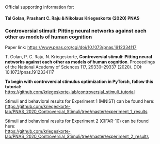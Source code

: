 Official supporting information for:

#### Tal Golan, Prashant C. Raju & Nikolaus Kriegeskorte (2020) PNAS 
### Controversial stimuli: Pitting neural networks against each other as models of human cognition
Paper link: https://www.pnas.org/cgi/doi/10.1073/pnas.1912334117

T. Golan, P. C. Raju, N. Kriegeskorte, **Controversial stimuli: Pitting neural networks against each other as models of human cognition**. Proceedings of the National Academy of Sciences 117, 29330–29337 (2020). DOI: 10.1073/pnas.1912334117

**To begin with controversial stimulus optimization in PyTorch, follow this tutorial:**\
https://github.com/kriegeskorte-lab/controversial_stimuli_tutorial

Stimuli and behavioral results for Experiment 1 (MNIST) can be found here:\
https://github.com/kriegeskorte-lab/PNAS_2020_Controversial_Stimuli/tree/master/experiment_1_results

Stimuli and behavioral results for Experiment 2 (CIFAR-10) can be found here:\
https://github.com/kriegeskorte-lab/PNAS_2020_Controversial_Stimuli/tree/master/experiment_2_results

<!---  (Experiment 1 (MNIST) controversial stimuli optimization code (TensorFlow 1.x + PyTorch) can be found here: (coming soon)--->

<!---  (Experiment 2 (CIFAR-10) controversial stimuli optimization code (PyTorch) can be found here: (coming soon)--->
